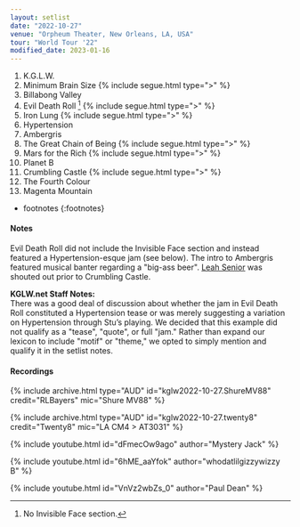 ```yaml
---
layout: setlist
date: "2022-10-27"
venue: "Orpheum Theater, New Orleans, LA, USA"
tour: "World Tour '22"
modified_date: 2023-01-16
---
```


1. K.G.L.W.
2. Minimum Brain Size
   {% include segue.html type=">" %}
3. Billabong Valley
4. Evil Death Roll
   [^1]
   {% include segue.html type=">" %}
5. Iron Lung
   {% include segue.html type=">" %}
6. Hypertension
7. Ambergris
8. The Great Chain of Being
   {% include segue.html type=">" %}
9. Mars for the Rich
   {% include segue.html type=">" %}
10. Planet B
11. Crumbling Castle
   {% include segue.html type=">" %}
12. The Fourth Colour
13. Magenta Mountain

[^1]: No Invisible Face section.
* footnotes
{:footnotes}


#### Notes

Evil Death Roll did not include the Invisible Face section and instead featured a Hypertension-esque jam (see below). The intro to Ambergris featured musical banter regarding a "big-ass beer". [Leah Senior](https://leahsenior.bandcamp.com) was shouted out prior to Crumbling Castle.

**KGLW.net Staff Notes:**  
There was a good deal of discussion about whether the jam in Evil Death Roll constituted a Hypertension tease or was merely suggesting a variation on Hypertension through Stu’s playing. We decided that this example did not qualify as a "tease", "quote", or full "jam." Rather than expand our lexicon to include "motif" or "theme," we opted to simply mention and qualify it in the setlist notes. 


#### Recordings

{% include archive.html type="AUD" id="kglw2022-10-27.ShureMV88" credit="RLBayers" mic="Shure MV88" %}

{% include archive.html type="AUD" id="kglw2022-10-27.twenty8" credit="Twenty8" mic="LA CM4 > AT3031" %}

{% include youtube.html id="dFmecOw9ago" author="Mystery Jack" %}

{% include youtube.html id="6hME_aaYfok" author="whodatlilgizzywizzy B" %}

{% include youtube.html id="VnVz2wbZs_0" author="Paul Dean" %}
